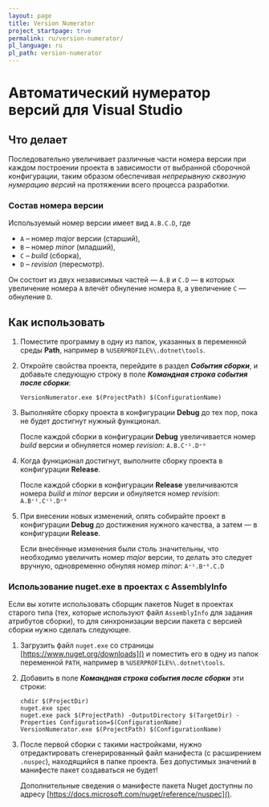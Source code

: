```yaml
---
layout: page
title: Version Numerator
project_startpage: true
permalink: ru/version-numerator/
pl_language: ru
pl_path: version-numerator
---
```



# Автоматический нумератор версий для Visual Studio #


## Что делает ##

Последовательно увеличивает различные части номера версии при каждом построении проекта в зависимости от выбранной сборочной конфигурации, таким образом обеспечивая *непрерывную сквозную нумерацию версий* на протяжении всего процесса разработки.


### Состав номера версии ###

Используемый номер версии имеет вид `A.B.C.D`, где
- `A` – номер *major* версии (старший),
- `B` – номер *minor* (младший),
- `C` – *build* (сборка),
- `D` – *revision* (пересмотр).

Он состоит из двух независимых частей — `A.B` и `C.D` — в которых увеличение номера `A` влечёт обнуление номера `B`, а увеличение `C` — обнуление `D`.


## Как использовать ##

1. Поместите программу в одну из папок, указанных в переменной среды **Path**, например в `%USERPROFILE%\.dotnet\tools`.

2. Откройте свойства проекта, перейдите в раздел **_События сборки_**, и добавьте следующую строку в поле **_Командная строка события после сборки_**:
   ```
   VersionNumerator.exe $(ProjectPath) $(ConfigurationName)
   ```

3. Выполняйте сборку проекта в конфигурации **Debug** до тех пор, пока не будет достигнут нужный функционал.

   После каждой сборки в конфигурации **Debug** увеличивается номер *build* версии и обнуляется номер *revision*: `A.B.C⁺¹.D⁼⁰`

4. Когда функционал достигнут, выполните сборку проекта в конфигурации **Release**.

   После каждой сборки в конфигурации **Release** увеличиваются номера *build* и *minor* версии и обнуляется номер *revision*: `A.B⁺¹.C⁺¹.D⁼⁰`

5. При внесении новых изменений, опять собирайте проект в конфигурации **Debug** до достижения нужного качества, а затем — в конфигурации **Release**.

   Если внесённые изменения были столь значительны, что необходимо увеличить номер *major* версии, то делать это следует вручную, одновременно обнуляя номер *minor*: `A⁺¹.B⁼⁰.C.D`


### Использование nuget.exe в проектах с AssemblyInfo ###

Если вы хотите использовать сборщик пакетов Nuget в проектах старого типа (тех, которые используют файл `AssemblyInfo` для задания атрибутов сборки), то для синхронизации версии пакета с версией сборки нужно сделать следующее.

1. Загрузить файл `nuget.exe` со страницы [https://www.nuget.org/downloads]() и поместить его в одну из папок переменной `PATH`, например в `%USERPROFILE%\.dotnet\tools`.

2. Добавить в поле **_Командная строка события после сборки_** эти строки:
   ```
   chdir $(ProjectDir)
   nuget.exe spec
   nuget.exe pack $(ProjectPath) -OutputDirectory $(TargetDir) -Properties Configuration=$(ConfigurationName)
   VersionNumerator.exe $(ProjectPath) $(ConfigurationName)
   ```

3. После первой сборки с такими настройками, нужно отредактировать сгенерированный файл манифеста (с расширением `.nuspec`), находящийся в папке проекта. Без допустимых значений в манифесте пакет создаваться не будет!

   Дополнительные сведения о манифесте пакета Nuget доступны по адресу [https://docs.microsoft.com/nuget/reference/nuspec]().


